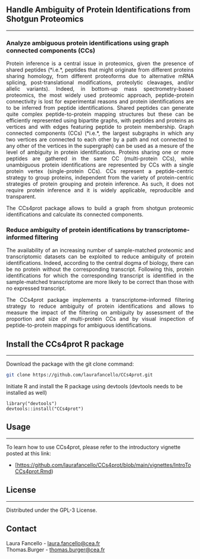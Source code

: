 ## Handle Ambiguity of Protein Identifications from Shotgun Proteomics  
<hr />

### Analyze ambiguous protein identifications using graph connected components (CCs) #
<div style="text-align: justify"> 
Protein inference is a central issue in proteomics, given the presence of shared peptides (*i.e.*, peptides that might originate from different proteins sharing homology, from different proteoforms due to alternative mRNA splicing, post-translational modifications, proteolytic cleavages, and/or allelic variants). Indeed, in bottom-up mass spectrometry-based proteomics, the most widely used proteomic approach, peptide-protein connectivity is lost for experimental reasons and protein identifications are to be inferred from peptide identifications. Shared peptides can generate quite complex peptide-to-protein mapping structures but these can be efficiently represented using bipartite graphs, with peptides
and proteins as vertices and with edges featuring peptide to protein membership.
Graph connected components (CCs) (*i.e.*, the largest subgraphs in which any two vertices are connected to each other by a path and not connected to any other of the vertices in the supergraph) can be used as a mesure of the level of ambiguity in protein identifications.  Proteins sharing one or more peptides are gathered in the same CC (multi-protein CCs), while unambiguous protein identifications are represented by CCs with a single protein vertex (single-protein CCs).
CCs represent a peptide-centric strategy to group proteins, independent from the variety of protein-centric strategies of protein
grouping and protein inference.  As such, it does not require protein inference and it is widely applicable, reproducible and transparent.  

The CCs4prot package allows to build a graph from shotgun proteomic identifications and calculate its connected components.  
 </div>

### Reduce ambiguity of protein identifications by transcriptome-informed filtering #
<div style="text-align: justify"> 
  The availability of an increasing number of sample-matched proteomic and transcriptomic datasets can be exploited to reduce ambiguity of protein identifications. 
Indeed, according to the central dogma of biology, there can be no protein without the corresponding transcript. Following this, protein identifications
for which the corresponding transcript is identified in the sample-matched transcriptome are more likely to be correct than those with no 
expressed transcript.  

The CCs4prot package implements a transcriptome-informed filtering strategy to reduce ambiguity of protein identifications and allows to measure the impact of the filtering on ambiguity by assessment of the proportion and size of multi-protein CCs and by visual inspection of peptide-to-protein mappings for ambiguous identifications.  
</div>
  
  
## Install the CCs4prot R package
<hr />

Download the package with the git clone command:

```bash
git clone https://github.com/laurafancello/CCs4prot.git
```

Initiate R and install the R package using devtools (devtools needs to be installed as well)

```{r}
library("devtools")
devtools::install("CCs4prot")
```


## Usage
<hr />

To learn how to use CCs4prot, please refer to the introductory vignette posted at this link: 

* [https://github.com/laurafancello/CCs4prot/blob/main/vignettes/IntroToCCs4prot.Rmd)

  
  
## License
<hr />
Distributed under the GPL-3 License. 


## Contact

Laura Fancello - laura.fancello@cea.fr  
Thomas.Burger - thomas.burger@cea.fr


